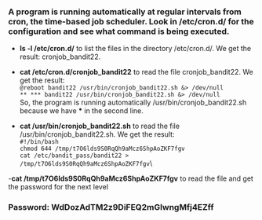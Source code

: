 ### A program is running automatically at regular intervals from cron, the time-based job scheduler. Look in /etc/cron.d/ for the configuration and see what command is being executed.

- **ls -l /etc/cron.d/** to list the files in the directory /etc/cron.d/. We get the result: cronjob_bandit22.

- **cat /etc/cron.d/cronjob_bandit22** to read the file cronjob_bandit22. We get the result: \
   `@reboot bandit22 /usr/bin/cronjob_bandit22.sh &> /dev/null`\
   `** *** bandit22 /usr/bin/cronjob_bandit22.sh &> /dev/null` \
  So, the program is running automatically /usr/bin/cronjob_bandit22.sh
  because we have **\*** in the second line.

- **cat /usr/bin/cronjob_bandit22.sh** to read the file /usr/bin/cronjob_bandit22.sh. We get the result: \
  `#!/bin/bash`\
  `chmod 644 /tmp/t7O6lds9S0RqQh9aMcz6ShpAoZKF7fgv`\
  `cat /etc/bandit_pass/bandit22 > /tmp/t7O6lds9S0RqQh9aMcz6ShpAoZKF7fgv`\

-**cat /tmp/t7O6lds9S0RqQh9aMcz6ShpAoZKF7fgv** to read the file and get the password for the next level

### Password: WdDozAdTM2z9DiFEQ2mGlwngMfj4EZff
